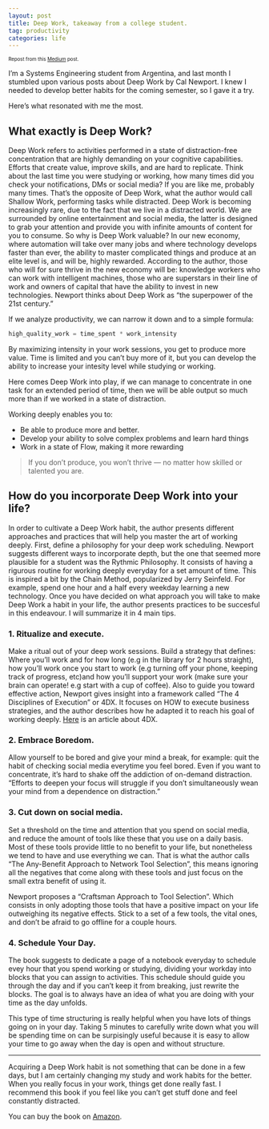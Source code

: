```yaml
---
layout: post
title: Deep Work, takeaway from a college student.
tag: productivity
categories: life
---
```

<sub><sup>Repost from this [Medium](https://medium.com/@villegaswences/deep-work-takeaway-from-a-college-student-a7fa584d4fc8) post.</sup></sub>


I’m a Systems Engineering student from Argentina, and last month I stumbled upon various posts about Deep Work by Cal Newport. I knew I needed to develop better habits for the coming semester, so I gave it a try.

Here’s what resonated with me the most.

## What exactly is Deep Work?
Deep Work refers to activities performed in a state of distraction-free concentration that are highly demanding on your cognitive capabilities. Efforts that create value, improve skills, and are hard to replicate.
Think about the last time you were studying or working, how many times did you check your notifications, DMs or social media? If you are like me, probably many times. That’s the opposite of Deep Work, what the author would call Shallow Work, performing tasks while distracted.
Deep Work is becoming increasingly rare, due to the fact that we live in a distracted world. We are surrounded by online entertainment and social media, the latter is designed to grab your attention and provide you with infinite amounts of content for you to consume.
So why is Deep Work valuable? In our new economy, where automation will take over many jobs and where technology develops faster than ever, the ability to master complicated things and produce at an elite level is, and will be, highly rewarded. According to the author, those who will for sure thrive in the new economy will be: knowledge workers who can work with intelligent machines, those who are superstars in their line of work and owners of capital that have the ability to invest in new technologies. Newport thinks about Deep Work as “the superpower of the 21st century.”

If we analyze productivity, we can narrow it down and to a simple formula:

```python
high_quality_work = time_spent * work_intensity
```

By maximizing intensity in your work sessions, you get to produce more value. Time is limited and you can’t buy more of it, but you can develop the ability to increase your intesity level while studying or working.

Here comes Deep Work into play, if we can manage to concentrate in one task for an extended period of time, then we will be able output so much more than if we worked in a state of distraction.

Working deeply enables you to:
* Be able to produce more and better.
* Develop your ability to solve complex problems and learn hard things
* Work in a state of Flow, making it more rewarding

> If you don’t produce, you won’t thrive — no matter how skilled or talented you are.


## How do you incorporate Deep Work into your life?

In order to cultivate a Deep Work habit, the author presents different approaches and practices that will help you master the art of working deeply.
First, define a philosophy for your deep work scheduling. Newport suggests different ways to incorporate depth, but the one that seemed more plausible for a student was the Rythmic Philosophy. It consists of having a rigurous routine for working deeply everyday for a set amount of time. This is inspired a bit by the Chain Method, popularized by Jerry Seinfeld. For example, spend one hour and a half every weekday learning a new technology.
Once you have decided on what approach you will take to make Deep Work a habit in your life, the author presents practices to be succesful in this endeavour. I will summarize it in 4 main tips.

### 1. Ritualize and execute.

Make a ritual out of your deep work sessions. Build a strategy that defines: Where you’ll work and for how long (e.g in the library for 2 hours straight), how you’ll work once you start to work (e.g turning off your phone, keeping track of progress, etc)and how you’ll support your work (make sure your brain can operate! e.g start with a cup of coffee).
Also to guide you toward effective action, Newport gives insight into a framework called “The 4 Disciplines of Execution” or 4DX. It focuses on HOW to execute business strategies, and the author describes how he adapted it to reach his goal of working deeply.
[Here](https://blog.usenotion.com/intro-to-the-4-disciplines-of-execution-4c0288a151a4) is an article about 4DX.

### 2. Embrace Boredom.

Allow yourself to be bored and give your mind a break, for example: quit the habit of checking social media everytime you feel bored. Even if you want to concentrate, it’s hard to shake off the addiction of on-demand distraction. “Efforts to deepen your focus will struggle if you don’t simultaneously wean your mind from a dependence on distraction.”

### 3. Cut down on social media.

Set a threshold on the time and attention that you spend on social media, and reduce the amount of tools like these that you use on a daily basis. Most of these tools provide little to no benefit to your life, but nonetheless we tend to have and use everything we can. That is what the author calls “The Any-Benefit Approach to Network Tool Selection”, this means ignoring all the negatives that come along with these tools and just focus on the small extra benefit of using it.

Newport proposes a “Craftsman Approach to Tool Selection”. Which consists in only adopting those tools that have a positive impact on your life outweighing its negative effects. Stick to a set of a few tools, the vital ones, and don’t be afraid to go offline for a couple hours.


### 4. Schedule Your Day.

The book suggests to dedicate a page of a notebook everyday to schedule evey hour that you spend working or studying, dividing your workday into blocks that you can assign to activities. This schedule should guide you through the day and if you can’t keep it from breaking, just rewrite the blocks. The goal is to always have an idea of what you are doing with your time as the day unfolds.

This type of time structuring is really helpful when you have lots of things going on in your day. Taking 5 minutes to carefully write down what you will be spending time on can be surpisingly useful because it is easy to allow your time to go away when the day is open and without structure.

---

Acquiring a Deep Work habit is not something that can be done in a few days, but I am certainly changing my study and work habits for the better. When you really focus in your work, things get done really fast. I recommend this book if you feel like you can’t get stuff done and feel constantly distracted.

You can buy the book on [Amazon](https://www.amazon.com/dp/1455586692/ref=cm_sw_r_tw_dp_U_x_qmZGCbHZRKMTG).

